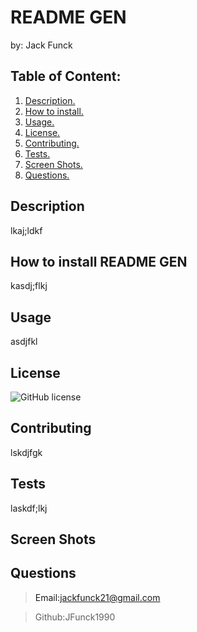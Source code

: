 





# README GEN

 by: Jack Funck
## Table of Content:

1. [ Description. ](#desc)
2. [How to install.](#install)
3. [Usage.](#usage)
4. [License.](#license)
5. [Contributing.](#con)
6. [Tests.](#tests)
7. [Screen Shots.](#ss)
8. [Questions.](#questions)

<a name="desc"></a>
## Description 

lkaj;ldkf

<a name="install"></a>
## How to install README GEN

kasdj;flkj
<a name="usage"></a>
##  Usage

asdjfkl
<a name="license"></a>
## License

![GitHub license](https://img.shields.io/badge/license-MIT-blue.svg)


<a name="con"></a>
## Contributing

lskdjfgk
<a name="tests"></a>
## Tests

laskdf;lkj



<a name="ss"></a>
## Screen Shots


<a name="questions"><a>
## Questions
> Email:jackfunck21@gmail.com

> Github:JFunck1990

